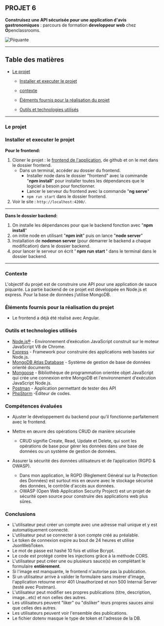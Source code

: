 ## PROJET 6 
**Construisez une API sécurisée pour une application d'avis gastronomiques** : parcours de formation __developpeur web__ chez **O**penclassrooms.

![Piiquante](https://user.oc-static.com/upload/2021/07/29/16275605596354_PiiquanteLogo.png)
***
## Table des matières

- [Le projet](#le-projet)
    - [Installer et executer le projet](#installer-et-executer-le-projet)
    - [contexte](#contexte)
    - [Éléments fournis pour la réalisation du projet](#éléments-fournis-pour-la-réalisation-du-projet)

    - [Outils et technologies utilisés](#outils-et-technologies-utilisés)
***
### Le projet

### Installer et executer le projet
**Pour le frontend:**
1. Cloner le projet : le [frontend de l'application](https://github.com/RomainSire/OC-P6-SoPekocko-frontend), de github et on le met dans le dossier frontend.
   - Dans un terminal, accéder au dossier du frontend.
     - Installer node dans le dossier "frontend" avec la commande "**npm install**" pour installer toutes les dépendances que le logiciel a besoin pour fonctionner.
     - Lancer le serveur du frontend avec la commande "**ng serve**"
     - `npm run start` dans le dossier frontend.
2. Voir le site : `http://localhost:4200/`.
***
**Dans le dossier backend:**
1. On installe les dépendances pour que le backend fonction avec "**npm install**"
2. on initie node en utilisant "**npm init**" puis on lance "**node server**"
3. Installation de **nodemon server** (pour démarrer le backend a chaque modification) dans le dossier backend.
4. pour lancer le serveur on écrit **' npm run start '** dans le terminal dans le dossier backend. 
***
### Contexte

L'objectif du projet est de construire une API pour une application de sauce piquante.
La partie backend de ce projet est développée en Node.js et express. Pour la base de données j’utilise MongoDB.

### Éléments fournis pour la réalisation du projet

- Le frontend a déjà été réalisé avec Angular.

### Outils et technologies utilisés

- [Node.js®](https://nodejs.org/fr/) - Environnement d’exécution JavaScript construit sur le moteur JavaScript V8 de Chrome.
- [Express](https://expressjs.com/) - Framework pour construire des applications web basées sur Node.js.
- [MongoDB Atlas Database](https://www.mongodb.com/) - Système de gestion de base de données orienté documents
- [Mongoose](https://mongoosejs.com/) - Bibliothèque de programmation orientée objet JavaScript qui crée une connexion entre MongoDB et l'environnement d'exécution JavaScript Node.js.
- [Postman](https://www.postman.com/) - Application permettant de tester des API
- [PhpStorm](https://blog.jetbrains.com/phpstorm/2021/10/phpstorm-2021-2-3-is-released/) -Éditeur de codes.

### Compétences évaluées

- Ajuster le développement du backend pour qu’il fonctionne parfaitement avec le frontend.
- Mettre en œuvre des opérations CRUD de manière sécurisée
  - CRUD signifie Create, Read, Update et Delete, qui sont les opérations de base pour gérer les données dans une base de données ou un système de gestion de données.
  
- Assurer la sécurité des données utilisateurs et de l’application (RGPD & OWASP).
  - Dans mon application, le RGPD (Règlement Général sur la Protection des Données) est surtout mis en œuvre avec le stockage sécurisé des données, le contrôle d'accès aux données.
  - OWASP (Open Web Application Security Project) est un projet de sécurité open source pour construire des applications web plus sûres.

### Conclusions
- L'utilisateur peut créer un compte avec une adresse mail unique et y est automatiquement connecté.
- L'utilisateur peut se connecter à son compte créé au préalable.
- Le token de connexion expire au bout de 24 heures et utilise JsonWebToken.
- Le mot de passe est hashé 10 fois et utilise Bcrypt.
- Le code est protégé contre les injections grâce à la méthode CORS.
- L'utilisateur peut créer une ou plusieurs sauce(s) en complétant le formulaire **entièrement**.
- Si l'image est manquante, le frontend n'autorise pas la publication.
- Si un utilisateur arrive à valider le formulaire sans insérer d'image, l'application retourne error 401 Unauthorized et non  500 Internal Server (testé avec Postman).
- L'utilisateur peut modifier ses propres publications (titre, description, image...etc) et non celles des autres.
- Les utilisateurs peuvent "liker" ou "disliker" leurs propres sauces ainsi que celles des autres.
- Les utilisateurs peuvent voir l'ensemble des publications.
- Le fichier dotenv masque le type de token et l'adresse de la DB.


